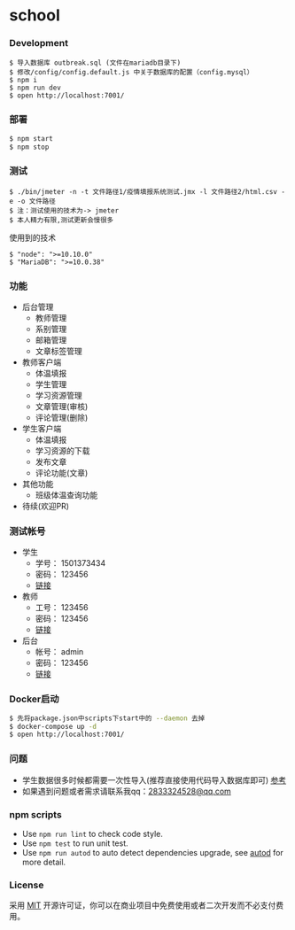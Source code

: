# school

### Development

```开发
$ 导入数据库 outbreak.sql (文件在mariadb目录下)
$ 修改/config/config.default.js 中关于数据库的配置（config.mysql）
$ npm i
$ npm run dev
$ open http://localhost:7001/
```

### 部署

```bash
$ npm start
$ npm stop
```

### 测试
```
$ ./bin/jmeter -n -t 文件路径1/疫情填报系统测试.jmx -l 文件路径2/html.csv -e -o 文件路径
$ 注：测试使用的技术为-> jmeter
$ 本人精力有限,测试更新会慢很多
```

使用到的技术
```
$ "node": ">=10.10.0"
$ "MariaDB": ">=10.0.38"
```

### 功能
- 后台管理
    + 教师管理
    + 系别管理
    + 邮箱管理
    + 文章标签管理
- 教师客户端
    + 体温填报
    + 学生管理
    + 学习资源管理
    + 文章管理(审核)
    + 评论管理(删除)
- 学生客户端
    + 体温填报
    + 学习资源的下载
    + 发布文章
    + 评论功能(文章)
- 其他功能
    + 班级体温查询功能
- 待续(欢迎PR)

### 测试帐号
- 学生
    - 学号： 1501373434  
    - 密码： 123456   
    - [链接](http://uname.dongkji.com/login)
- 教师   
    - 工号： 123456      
    - 密码： 123456   
    - [链接](http://uname.dongkji.com/teacher/login)
- 后台
    - 帐号： admin       
    - 密码： 123456   
    - [链接](http://uname.dongkji.com/admin/login)

### Docker启动
```bash
$ 先将package.json中scripts下start中的 --daemon 去掉
$ docker-compose up -d
$ open http://localhost:7001/
```


### 问题
- 学生数据很多时候都需要一次性导入(推荐直接使用代码导入数据库即可) [参考](https://github.com/508lab/AutoScript/tree/master/outbreak-dump)
- 如果遇到问题或者需求请联系我qq：2833324528@qq.com

### npm scripts

- Use `npm run lint` to check code style.
- Use `npm test` to run unit test.
- Use `npm run autod` to auto detect dependencies upgrade, see [autod](https://www.npmjs.com/package/autod) for more detail.

### License
采用 [MIT](./LICENSE) 开源许可证，你可以在商业项目中免费使用或者二次开发而不必支付费用。

[egg]: https://eggjs.org
